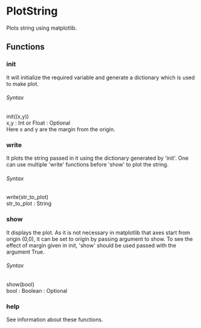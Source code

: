 # PlotString
Plots string using matplotlib.

## Functions
### init
It will initialize the required variable and generate a dictionary which is used to make plot.
###### Syntax
init((x,y))  
x,y : Int or Float : Optional  
Here x and y are the margin from the origin.
### write
It plots the string passed in it using the dictionary generated by 'init'. One can use multiple 'write' functions before 'show' to plot the string.   
###### Syntax
write(str_to_plot)  
str_to_plot : String    
### show
It displays the plot. As it is not necessary in matplotlib that axes start from origin (0,0), it can be set to origin by passing argument to show. To see the effect of margin given in init, 'show' should be used passed with the argument True.
###### Syntax
show(bool)  
bool : Boolean : Optional
### help
See information about these functions.
